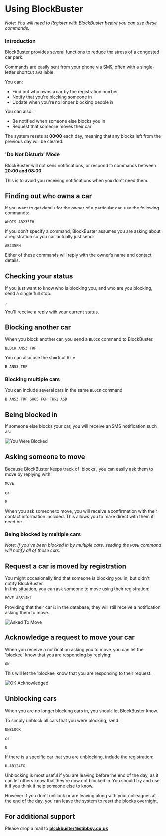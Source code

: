 Using BlockBuster
=================
*Note: You will need to [Register with BlockBuster](getting_started.md) before you can use these commands.*

### Introduction

BlockBuster provides several functions to reduce the stress of a congested car park.

Commands are easily sent from your phone via SMS, often with a single-letter shortcut available.

You can:

* Find out who owns a car by the registration number
* Notify that you're blocking someone in
* Update when you're no longer blocking people in

You can also:

* Be notified when someone else blocks you in
* Request that someone moves their car

The system resets at **00:00** each day, meaning that any blocks left from the previous day will be cleared.

### 'Do Not Disturb' Mode
BlockBuster will not send notifications, or respond to commands between **20:00 and 08:00**. 

This is to avoid you receiving notifications when you don't need them.
 
## Finding out who owns a car
If you want to get details for the owner of a particular car, use the following commands:
```
WHOIS AB235FH
```

If you don't specify a command, BlockBuster assumes you are asking about a registration so you can actually just send:
```
AB235FH
```
Either of these commands will reply with the owner's name and contact details.

## Checking your status
If you just want to know who is blocking you, and who are you blocking, send a single full stop:
```
.
```
You'll receive a reply with your current status.

## Blocking another car
When you block another car, you send a `BLOCK` command to BlockBuster.
```
BLOCK AN53 TRF
```

You can also use the shortcut `B` i.e.
```
B AN53 TRF
```

### Blocking multiple cars
You can include several cars in the same `BLOCK` command
```
B AN53 TRF GH65 FGH TH51 ASD
```

## Being blocked in
If someone else blocks your car, you will receive an SMS notification such as:

![You Were Blocked](images/bb_blocked_your_car.png)


## Asking someone to move
Because BlockBuster keeps track of 'blocks', you can easily ask them to move by replying with:
```
MOVE
```
or
```
M
```

When you ask someone to move, you will receive a confirmation with their contact information included. 
This allows you to make direct with them if need be.

### Being blocked by multiple cars
*Note: If you've been blocked in by multiple cars, sending the `MOVE` command will notify all of those cars.*

## Request a car is moved by registration
You might occasionally find that someone is blocking you in, but didn't notify BlockBuster.  
In this situation, you can ask someone to move using their registration:
```
MOVE AB51JKL
```
Providing that their car is in the database, they will still receive a notification asking them to move.

![Asked To Move](images/bb_asked_to_move.png)

## Acknowledge a request to move your car
When you receive a notification asking you to move, you can let the 'blockee' know that you are responding by replying:
```
OK
```

This will let the 'blockee' know that you are responding to their request.

![OK Acknowledged](images/bb_ok_confirm.png) 

## Unblocking cars
When you are no longer blocking cars in, you should let BlockBuster know.

To simply unblock all cars that you were blocking, send:
```
UNBLOCK
```
or
```
U
```

If there is a specific car that you are unblocking, include the registration:
```
U AB124FG
```

Unblocking is most useful if you are leaving before the end of the day, as it can let others know that they're now not blocked in. 
You should try and use it if you think it help someone else to know.

However if you don't unblock or are leaving along with your colleagues at the end of the day, you can leave the system to reset the blocks overnight.

## For additional support
Please drop a mail to **blockbuster@stibbsy.co.uk**

